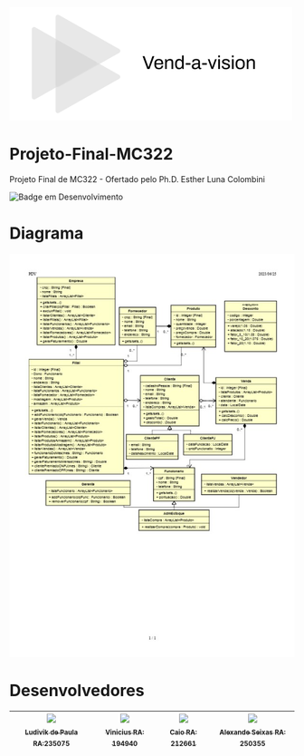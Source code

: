 ![Logo do projeto](Logo.png)

# Projeto-Final-MC322
Projeto Final de MC322 - Ofertado pelo Ph.D. Esther Luna Colombini

![Badge em Desenvolvimento](http://img.shields.io/static/v1?label=STATUS&message=EM%20DESENVOLVIMENTO&color=GREEN&style=for-the-badge)

# Diagrama
![Diagrama UML](projetoMc322UML.jpg)

# Desenvolvedores
[<img src="https://avatars.githubusercontent.com/u/65737633?v=4" width=115><br><sub>Ludivik de Paula RA:235075 </sub>](https://github.com/ldvk_bf) | [ <img src="https://avatars.githubusercontent.com/u/127436420?v=4" width=115><br><sub>Vinicius RA: 194940 </sub>](https://github.com/vinicarvalhop020) | [ <img src="https://avatars.githubusercontent.com/u/127238192?v=4" width=115><br><sub>Caio RA: 212661 </sub>](https://github.com/Caiozotex) |  [ <img src="https://avatars.githubusercontent.com/u/76569810?v=4" width=115><br><sub>Alexande Seixas RA: 250355 </sub>](https://github.com/aleseixas)
| :---: | :---: | :---: | :---: |
